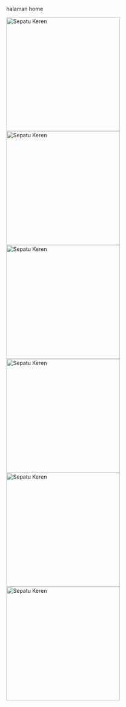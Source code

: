 <p>halaman home</p>

<img src="https://i.postimg.cc/xjPDJ9X5/Screenshot-2025-04-28-103350.png" alt="Sepatu Keren" width="300">
<img src="https://i.postimg.cc/tYxvC3cX/Screenshot-2025-04-28-103410.png" alt="Sepatu Keren" width="300">
<img src="https://i.postimg.cc/gw7syrXz/Screenshot-2025-04-28-103427.png" alt="Sepatu Keren" width="300">
<img src="https://i.postimg.cc/xXttC69b/Screenshot-2025-04-28-103442.png" alt="Sepatu Keren" width="300">
<img src="https://i.postimg.cc/75xKwFrk/Screenshot-2025-04-28-103506.png" alt="Sepatu Keren" width="300">
<img src="https://i.postimg.cc/5HypF8tK/Screenshot-2025-04-28-103517.png" alt="Sepatu Keren" width="300">
